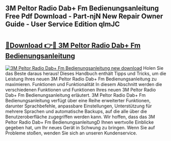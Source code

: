 ## 3M Peltor Radio Dab+ Fm Bedienungsanleitung Free Pdf Download - Part-njN New Repair Owner Guide - User Service Edition qImJC

# <h2><a href="http://df1x46.blite.top/?on=3M+Peltor+Radio+Dab%2b+Fm+Bedienungsanleitung">🔗Download 👉🔴 3M Peltor Radio Dab+ Fm Bedienungsanleitung</a></h2>

[![3M Peltor Radio Dab+ Fm Bedienungsanleitung new download](https://i.imgur.com/lujVjoI.png)](http://df1x46.blite.top/?on=3M+Peltor+Radio+Dab%2b+Fm+Bedienungsanleitung)
Holen Sie das Beste daraus heraus! Dieses Handbuch enthält Tipps und Tricks, um die Leistung Ihres neuen 3M Peltor Radio Dab+ Fm Bedienungsanleitung zu maximieren. Funktionen und Funktionalität In diesem Abschnitt werden die verschiedenen Funktionen und Funktionen Ihres neuen 3M Peltor Radio Dab+ Fm Bedienungsanleitung erläutert. 3M Peltor Radio Dab+ Fm Bedienungsanleitung verfügt über eine Reihe erweiterter Funktionen, darunter Sprachbefehle, anpassbare Einstellungen, Unterstützung für mehrere Sprachen und automatische Backups, auf die alle über die Benutzeroberfläche zugegriffen werden kann. Wir hoffen, dass das 3M Peltor Radio Dab+ Fm BedienungsanleitungD Ihnen wertvolle Einblicke gegeben hat, um Ihr neues Gerät in Schwung zu bringen. Wenn Sie auf Probleme stoßen, wenden Sie sich an unseren Kundenservice.
